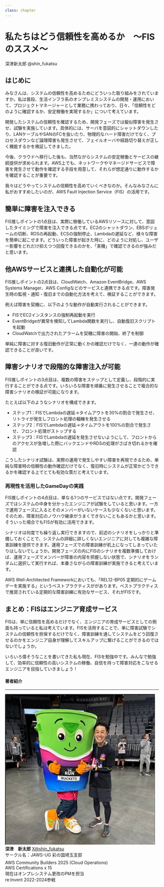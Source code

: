 ```yaml
---
class: chapter
---
```


# 私たちはどう信頼性を高めるか　〜FISのススメ〜

<div class="flush-right">
深津新太郎 @shin_fukatsu
</div>

## はじめに

みなさんは、システムの信頼性を高めるためにどういった取り組みをされていますか。私は普段、生活インフラ系のオンプレミスシステムの開発・運用において、プロジェクトマネージャーとして業務に携わっており、日々、「信頼性をどのように確認するか、安定稼働を実現するか」について考えています。

開発したシステムの信頼性を確認するため、開発フェーズでは擬似障害を発生させ、試験を実施しています。具体的には、サーバを意図的にシャットダウンしたり、LANケーブルやSANのFCを抜いたり、物理的なハード障害だけでなく、プロセスダウンなど論理障害も発生させて、フェイルオーバや経路切り替えが正しく機能するかを検証してきました。

今後、クラウドへ移行した後も、当然ながらシステムの安定稼働とサービスの継続提供が求められます。AWS上でも、ネットワークやマネージドサービスで障害を発生させて動作を確認する手段を用意して、それらが想定通りに動作するかを確認することが重要です。

我々はどうやってシステムの信頼性を高めていくべきなのか。そんなみなさんに私がおすすめしたいのが、AWS Fault Injection Service（FIS）の活用です。

## 簡単に障害を注入できる

FIS推しポイントの1点目は、実際に稼働しているAWSリソースに対して、意図したタイミングで障害を注入できる点です。EC2のシャットダウン、EBSボリュームの切断、RDSの再起動、ECSの強制停止、Lambdaの遅延など、様々な障害を簡単に起こせます。どういった障害が起きた時に、どのように対処し、ユーザー影響をどれだけ抑えつつ回復できるのかを、「実機」で確認できるのが強みだと思います。

## 他AWSサービスと連携した自動化が可能

FIS推しポイントの2点目は、CloudWatch、Amazon EventBridge、AWS Systems Manager、AWS Configなどのサービスと連携できる点です。障害発生時の監視・通知・復旧までの自動化方法を考えて、検証することができます。

例えば障害を契機に、以下のような動作が自動実行されることができます。

* FISでEC2インスタンスの強制再起動を実行
* EventBridgeが異常を検知してLambda関数を実行し、自動復旧スクリプトを起動
* CloudWatchで出力されたアラームを契機に障害の開始、終了を制御

単純に障害に対する復旧動作が正常に動くかの確認だけでなく、一連の動作が確認できることが良いです。

## 障害シナリオで段階的な障害注入が可能

FIS推しポイントの3点目は、複数の障害をステップとして定義し、段階的に実行することができる点です。いろいろな障害を順番に発生させることで複合的な障害シナリオの検証が可能になります。

たとえば以下のようなシナリオを構成できます。

* ステップ1：FISでLambdaの遅延→タイムアウトを30%の割合で発生させ、リトライが発生しフロント処理の輻輳を発生させる
* ステップ2：FISでLambdaの遅延→タイムアウトを100%の割合で発生させ、フロント処理がストップする
* ステップ3：FISでLambdaの遅延を発生させないようにして、フロントからのアクセスが急増した際にバックエンドやRDSの処理がさばき切れるかを確認

こうしたシナリオ試験は、実際の運用で発生しやすい障害を再現できるため、単純な障害時の信頼性の動作確認だけでなく、復旧時にシステムが正常かどうできるかを確認する上でとても有効な策だと考えています。

###  再現性を活用したGameDayの実践

FIS推しポイントの4点目は、単なる1つのサービスではない点です。開発フェーズではシステムの中身を分かったエンジニアが試験をしていると思います。一方で運用フェーズに入るとそのメンバーがいないケースも少なくないと思います。そのため、障害対応のノウハウ継承がうまくできないこともあるかと思います。そういった場合でもFISが有効に活用できます。

シナリオは何度でも繰り返し実行できますので、前述のシナリオをしっかりと準備しておくことで、システムの詳細に詳しくないエンジニアに対しても複雑な障害訓練を提供できます。運用フェーズでの障害訓練が机上になってしまっていたりはしないでしょうか。開発フェーズの内にFISのシナリオを複数準備しておけば、運用フェーズでメンバーが障害の内容を把握しない状態で、シナリオをランダムに選択して実行すれば、本番さながらの障害訓練が実施できると考えています。

AWS Well-Architected Frameworkにおいても、「REL12-BP05 定期的にゲームデーを実施する」というベストプラクティスががあります。ベストプラクティスで推奨されている定期的な障害訓練に有効なサービス、それがFISです。

## まとめ：FISはエンジニア育成サービス

FISは、単に信頼性を高めるだけでなく、エンジニアの育成サービスとしての側面も持っていると私は考えています。FISを活用することで、単に障害試験でシステムの信頼性を担保するだけでなく、障害訓練を通してシステムをどう回復させるのかをエンジニア自身が理解してスキルアップに繋げることができるのではないでしょうか。

いろいろ偉そうなことを書いてきた私も現在、FISを勉強中です。みんなで勉強して、効率的に信頼性の高いシステムの稼働、自信を持って障害対応をこなせるエンジニアを目指していきましょう！


#### 著者紹介

---

<div class="author-profile">
    <img src="images/shfk2.jpg">
    <div>
        <div>
            <b>深津　新太郎</b>
            <a href="https://twitter.com/shin_fukatsu">X@shin_fukatsu</a>
        </div>
        <div>
            サークル名：JAWS-UG 彩の国埼玉支部
        </div>
    </div>
</div>
<p style="margin-top: 0.5em; margin-bottom: 2em;">
AWS Community Builders 2025 (Cloud Operations)<br>
AWS Certifications  x 15<br>
現在はオンプレシステム更改のPMを担当<br>
re:Invent 2022-2024参戦<br>
</p>